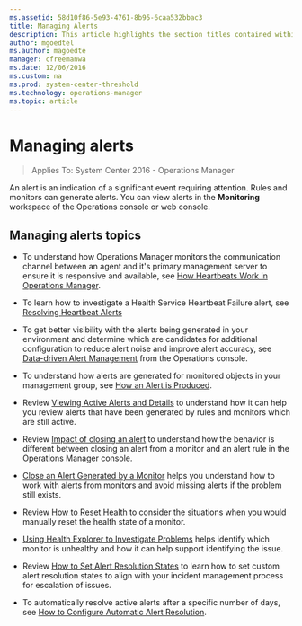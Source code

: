 ```yaml
---
ms.assetid: 58d10f86-5e93-4761-8b95-6caa532bbac3
title: Managing Alerts
description: This article highlights the section titles contained within this section of the Operations Manager 2016 documentation.
author: mgoedtel
ms.author: magoedte
manager: cfreemanwa
ms.date: 12/06/2016
ms.custom: na
ms.prod: system-center-threshold
ms.technology: operations-manager
ms.topic: article
---
```


# Managing alerts

>Applies To: System Center 2016 - Operations Manager

An alert is an indication of a significant event requiring attention. Rules and monitors can generate alerts. You can view alerts in the **Monitoring** workspace of the Operations console or web console.  
  
## Managing alerts topics  
  
-  To understand how Operations Manager monitors the communication channel between an agent and it's primary management server to ensure it is responsive and available, see [How Heartbeats Work in Operations Manager](How-Heartbeats-Work.md).  

-  To learn how to investigate a Health Service Heartbeat Failure alert, see [Resolving Heartbeat Alerts](resolving-heartbeat-alerts.md)

-  To get better visibility with the alerts being generated in your environment and determine which are candidates for additional configuration to reduce alert noise and improve alert accuracy, see [Data-driven Alert Management](data-driven-alert-management.md) from the Operations console. 
  
-  To understand how alerts are generated for monitored objects in your management group, see [How an Alert is Produced](how-an-alert-is-produced.md).
 
-  Review [Viewing Active Alerts and Details](viewing-active-alerts-and-alert-details.md) to understand how it can help you review alerts that have been generated by rules and monitors which are still active.  
  
-  Review [Impact of closing an alert](impact-of-closing-an-alert.md) to understand how the behavior is different between closing an alert from a monitor and an alert rule in the Operations Manager console.

-  [Close an Alert Generated by a Monitor](how-to-close-an-alert-generated-by-a-monitor.md) helps you understand how to work with alerts from monitors and avoid missing alerts if the problem still exists.  

-  Review [How to Reset Health](how-to-reset-health.md) to consider the situations when you would manually reset the health state of a monitor.

-  [Using Health Explorer to Investigate Problems](using-health-explorer-to-investigate-problems.md) helps identify  which monitor is unhealthy and how it can help support identifying the issue.  

-  Review [How to Set Alert Resolution States](how-to-set-alert-resolution-states.md) to learn how to set custom alert resolution states to align with your incident management process for escalation of issues.  

-  To automatically resolve active alerts after a specific number of days, see [How to Configure Automatic Alert Resolution](how-to-configure-automatic-alert-resolution.md).  
